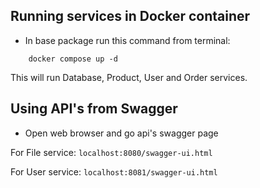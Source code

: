 ## Running services in Docker container

- In base package run this command from terminal:
````
    docker compose up -d
````
This will run Database, Product, User and Order services.

## Using API's from Swagger

- Open web browser and go api's swagger page

For File service:
``
localhost:8080/swagger-ui.html
``

For User service:
``
localhost:8081/swagger-ui.html
``